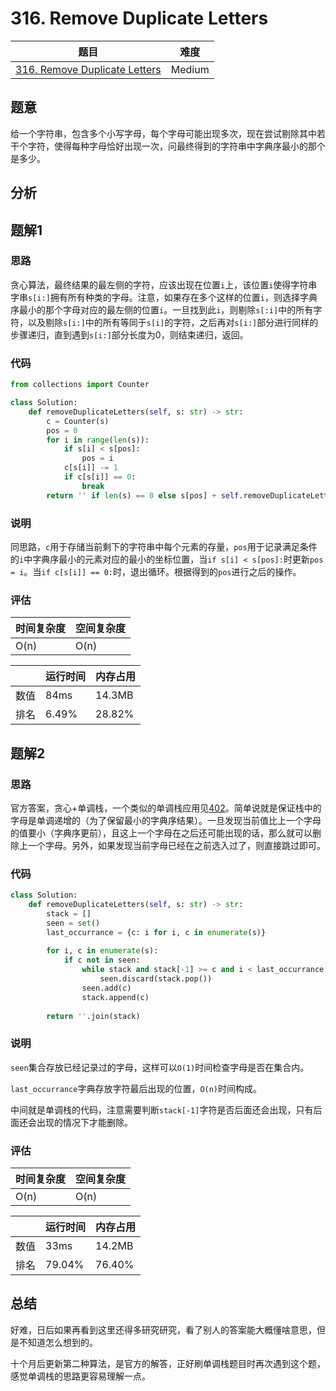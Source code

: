 # 316. Remove Duplicate Letters

| 题目 | 难度 |
| ---- | ---- |
| [316. Remove Duplicate Letters](https://leetcode.com/problems/remove-duplicate-letters/) | Medium |

## 题意

给一个字符串，包含多个小写字母，每个字母可能出现多次，现在尝试剔除其中若干个字符，使得每种字母恰好出现一次，问最终得到的字符串中字典序最小的那个是多少。

## 分析



## 题解1

### 思路

贪心算法，最终结果的最左侧的字符，应该出现在位置`i`上，该位置`i`使得字符串字串`s[i:]`拥有所有种类的字母。注意，如果存在多个这样的位置`i`，则选择字典序最小的那个字母对应的最左侧的位置`i`。一旦找到此`i`，则剔除`s[:i]`中的所有字符，以及剔除`s[i:]`中的所有等同于`s[i]`的字符，之后再对`s[i:]`部分进行同样的步骤递归，直到遇到`s[i:]`部分长度为0，则结束递归，返回。

### 代码

```python
from collections import Counter

class Solution:
    def removeDuplicateLetters(self, s: str) -> str:
        c = Counter(s)
        pos = 0
        for i in range(len(s)):
            if s[i] < s[pos]:
                pos = i
            c[s[i]] -= 1
            if c[s[i]] == 0:
                break
        return '' if len(s) == 0 else s[pos] + self.removeDuplicateLetters(s[pos+1:].replace(s[pos], ''))
```

### 说明

同思路，`c`用于存储当前剩下的字符串中每个元素的存量，`pos`用于记录满足条件的`i`中字典序最小的元素对应的最小的坐标位置，当`if s[i] < s[pos]:`时更新`pos = i`。当`if c[s[i]] == 0:`时，退出循环。根据得到的`pos`进行之后的操作。

### 评估

| 时间复杂度 | 空间复杂度 |
| ---- | ---- |
| O(n) | O(n) |

| | 运行时间 | 内存占用 |
| ---- | ---- | ---- |
| 数值 | 84ms | 14.3MB |
| 排名 | 6.49% | 28.82% |

## 题解2

### 思路

官方答案，贪心+单调栈，一个类似的单调栈应用见[402](402.md)。简单说就是保证栈中的字母是单调递增的（为了保留最小的字典序结果）。一旦发现当前值比上一个字母的值要小（字典序更前），且这上一个字母在之后还可能出现的话，那么就可以删除上一个字母。另外，如果发现当前字母已经在之前选入过了，则直接跳过即可。

### 代码

```python
class Solution:
    def removeDuplicateLetters(self, s: str) -> str:
        stack = []
        seen = set()
        last_occurrance = {c: i for i, c in enumerate(s)}
        
        for i, c in enumerate(s):
            if c not in seen:
                while stack and stack[-1] >= c and i < last_occurrance[stack[-1]]:
                    seen.discard(stack.pop())
                seen.add(c)
                stack.append(c)
        
        return ''.join(stack)
```

### 说明

`seen`集合存放已经记录过的字母，这样可以`O(1)`时间检查字母是否在集合内。

`last_occurrance`字典存放字符最后出现的位置，`O(n)`时间构成。

中间就是单调栈的代码，注意需要判断`stack[-1]`字符是否后面还会出现，只有后面还会出现的情况下才能删除。

### 评估

| 时间复杂度 | 空间复杂度 |
| ---- | ---- |
| O(n) | O(n) |

| | 运行时间 | 内存占用 |
| ---- | ---- | ---- |
| 数值 | 33ms | 14.2MB |
| 排名 | 79.04% | 76.40% |

## 总结

好难，日后如果再看到这里还得多研究研究，看了别人的答案能大概懂啥意思，但是不知道怎么想到的。

十个月后更新第二种算法，是官方的解答，正好刷单调栈题目时再次遇到这个题，感觉单调栈的思路更容易理解一点。
